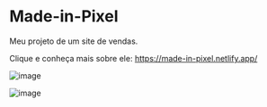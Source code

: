 # Made-in-Pixel
Meu projeto de um site de vendas.

Clique e conheça mais sobre ele: https://made-in-pixel.netlify.app/

![image](https://user-images.githubusercontent.com/65043062/161189268-4dc75e7a-3348-4f9c-94db-63d238dd7fa3.png)

![image](https://user-images.githubusercontent.com/65043062/161189314-9c6134de-d960-4710-b5ee-b3bb27f51f3f.png)
